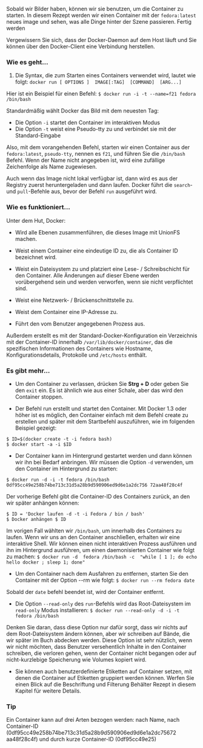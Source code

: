 Sobald wir Bilder haben, können wir sie benutzen, um die Container zu starten. In diesem Rezept werden wir einen Container mit der `fedora:latest` neues image und sehen, was alle Dinge hinter der Szene passieren.
Fertig werden

Vergewissern Sie sich, dass der Docker-Daemon auf dem Host läuft und Sie können über den Docker-Client eine Verbindung herstellen.

### Wie es geht…

1. Die Syntax, die zum Starten eines Containers verwendet wird, lautet wie folgt:
`docker run [ OPTIONS ]  IMAGE[:TAG]  [COMMAND]  [ARG...] `

Hier ist ein Beispiel für einen Befehl:
`$ docker run -i -t --name=f21 fedora /bin/bash`

Standardmäßig wählt Docker das Bild mit dem neuesten Tag:
* Die Option `-i` startet den Container im interaktiven Modus
* Die Option `-t` weist eine Pseudo-tty zu und verbindet sie mit der Standard-Eingabe

Also, mit dem vorangehenden Befehl, starten wir einen Container aus der `fedora:latest`, `pseudo-tty`, nennen es `f21`, und führen Sie die `/bin/bash` Befehl. Wenn der Name nicht angegeben ist, wird eine zufällige Zeichenfolge als Name zugewiesen.

Auch wenn das Image nicht lokal verfügbar ist, dann wird es aus der Registry zuerst heruntergeladen und dann laufen. Docker führt die `search`- und `pull`-Befehle aus, bevor der Befehl `run` ausgeführt wird.

### Wie es funktioniert…

Unter dem Hut, Docker:

* Wird alle Ebenen zusammenführen, die dieses Image mit UnionFS machen.

* Weist einem Container eine eindeutige ID zu, die als Container ID bezeichnet wird.

* Weist ein Dateisystem zu und platziert eine Lese- / Schreibschicht für den Container. Alle Änderungen auf dieser Ebene werden vorübergehend sein und werden verworfen, wenn sie nicht verpflichtet sind.

* Weist eine Netzwerk- / Brückenschnittstelle zu.

* Weist dem Container eine IP-Adresse zu.

* Führt den vom Benutzer angegebenen Prozess aus.

Außerdem erstellt es mit der Standard-Docker-Konfiguration ein Verzeichnis mit der Container-ID innerhalb `/var/lib/docker/container`, das die spezifischen Informationen des Containers wie Hostname, Konfigurationsdetails, Protokolle und `/etc/hosts` enthält.

### Es gibt mehr…

* Um den Container zu verlassen, drücken Sie **Strg + D** oder geben Sie den `exit` ein. Es ist ähnlich wie aus einer Schale, aber das wird den Container stoppen.

* Der Befehl run erstellt und startet den Container. Mit Docker 1.3 oder höher ist es möglich, den Container einfach mit dem Befehl create zu erstellen und später mit dem Startbefehl auszuführen, wie im folgenden Beispiel gezeigt:
```
$ ID=$(docker create -t -i fedora bash)
$ docker start -a -i $ID
```

* Der Container kann im Hintergrund gestartet werden und dann können wir ihn bei Bedarf anbringen. Wir müssen die Option `-d` verwenden, um den Container im Hintergrund zu starten:
```
$ docker run -d -i -t fedora /bin/bash 
0df95cc49e258b74be713c31d5a28b9d590906ed9d6e1a2dc756 72aa48f28c4f
```

Der vorherige Befehl gibt die Container-ID des Containers zurück, an den wir später anhängen können:

```
$ ID = 'Docker laufen -d -t -i Fedora / bin / bash'
$ Docker anhängen $ ID
```

Im vorigen Fall wählten wir `/bin/bash`, um innerhalb des Containers zu laufen. Wenn wir uns an den Container anschließen, erhalten wir eine interaktive Shell. Wir können einen nicht interaktiven Prozess ausführen und ihn im Hintergrund ausführen, um einen daemonisierten Container wie folgt zu machen:
`$ docker run -d  fedora /bin/bash -c  "while [ 1 ]; do echo hello docker ; sleep 1; done"`

* Um den Container nach dem Ausfahren zu entfernen, starten Sie den Container mit der Option --rm wie folgt:
`$ docker run --rm fedora date`

Sobald der `date` befehl beendet ist, wird der Container entfernt.

* Die Option `--read-only` des `run`-Befehls wird das Root-Dateisystem im `read-only` Modus installieren:
`$ docker run --read-only -d -i -t fedora /bin/bash`

Denken Sie daran, dass diese Option nur dafür sorgt, dass wir nichts auf dem Root-Dateisystem ändern können, aber wir schreiben auf Bände, die wir später im Buch abdecken werden. Diese Option ist sehr nützlich, wenn wir nicht möchten, dass Benutzer versehentlich Inhalte in den Container schreiben, die verloren gehen, wenn der Container nicht begangen oder auf nicht-kurzlebige Speicherung wie Volumes kopiert wird.

* Sie können auch benutzerdefinierte Etiketten auf Container setzen, mit denen die Container auf Etiketten gruppiert werden können. Werfen Sie einen Blick auf die Beschriftung und Filterung Behälter Rezept in diesem Kapitel für weitere Details.

### Tip
Ein Container kann auf drei Arten bezogen werden: nach Name, nach Container-ID (0df95cc49e258b74be713c31d5a28b9d590906ed9d6e1a2dc75672 aa48f28c4f) und durch kurze Container-ID (0df95cc49e25)

